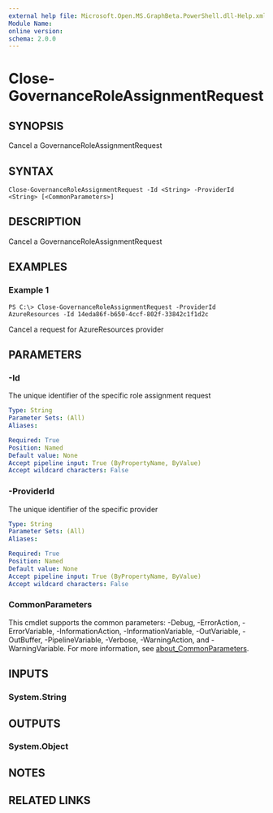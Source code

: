 ```yaml
---
external help file: Microsoft.Open.MS.GraphBeta.PowerShell.dll-Help.xml
Module Name:
online version:
schema: 2.0.0
---
```


# Close-GovernanceRoleAssignmentRequest

## SYNOPSIS
Cancel a GovernanceRoleAssignmentRequest

## SYNTAX

```
Close-GovernanceRoleAssignmentRequest -Id <String> -ProviderId <String> [<CommonParameters>]
```

## DESCRIPTION
Cancel a GovernanceRoleAssignmentRequest

## EXAMPLES

### Example 1
```
PS C:\> Close-GovernanceRoleAssignmentRequest -ProviderId AzureResources -Id 14eda86f-b650-4ccf-802f-33842c1f1d2c
```

Cancel a request for AzureResources provider

## PARAMETERS

### -Id
The unique identifier of the specific role assignment request

```yaml
Type: String
Parameter Sets: (All)
Aliases:

Required: True
Position: Named
Default value: None
Accept pipeline input: True (ByPropertyName, ByValue)
Accept wildcard characters: False
```

### -ProviderId
The unique identifier of the specific provider

```yaml
Type: String
Parameter Sets: (All)
Aliases:

Required: True
Position: Named
Default value: None
Accept pipeline input: True (ByPropertyName, ByValue)
Accept wildcard characters: False
```

### CommonParameters
This cmdlet supports the common parameters: -Debug, -ErrorAction, -ErrorVariable, -InformationAction, -InformationVariable, -OutVariable, -OutBuffer, -PipelineVariable, -Verbose, -WarningAction, and -WarningVariable. For more information, see [about_CommonParameters](http://go.microsoft.com/fwlink/?LinkID=113216).

## INPUTS

### System.String
## OUTPUTS

### System.Object
## NOTES

## RELATED LINKS
